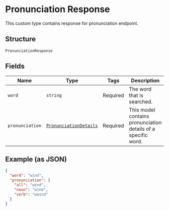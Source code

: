 
# Pronunciation Response

This custom type contains response for pronunciation endpoint.

## Structure

`PronunciationResponse`

## Fields

| Name | Type | Tags | Description |
|  --- | --- | --- | --- |
| `word` | `string` | Required | The word that is searched. |
| `pronunciation` | [`PronunciationDetails`](../../doc/models/pronunciation-details.md) | Required | This model contains pronunciation details of a specific word. |

## Example (as JSON)

```json
{
  "word": "wind",
  "pronunciation": {
    "all": "wɪnd",
    "noun": "wɪnd",
    "verb": "waɪnd"
  }
}
```


